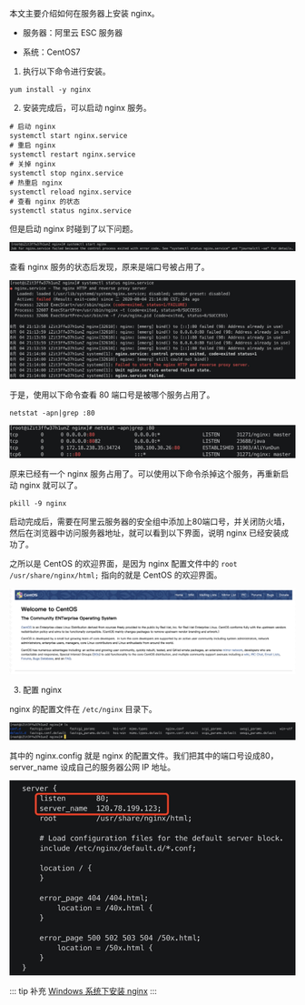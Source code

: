 本文主要介绍如何在服务器上安装 nginx。

- 服务器：阿里云 ESC 服务器

- 系统：CentOS7

1. 执行以下命令进行安装。

```shell
yum install -y nginx
```

2. 安装完成后，可以启动 nginx 服务。

```shell
# 启动 nginx
systemctl start nginx.service
# 重启 nginx
systemctl restart nginx.service
# 关掉 nginx
systemctl stop nginx.service
# 热重启 nginx
systemctl reload nginx.service
# 查看 nginx 的状态
systemctl status nginx.service
```

但是启动 nginx 时碰到了以下问题。

![nginx](../.vuepress/public/assets/image/nginx/install1.png 'nginx')

查看 nginx 服务的状态后发现，原来是端口号被占用了。

![nginx](../.vuepress/public/assets/image/nginx/install2.png 'nginx')

于是，使用以下命令查看 80 端口号是被哪个服务占用了。

```shell
netstat -apn|grep :80
```

![nginx](../.vuepress/public/assets/image/nginx/install3.png 'nginx')

原来已经有一个 nginx 服务占用了。可以使用以下命令杀掉这个服务，再重新启动 nginx 就可以了。

```shell
pkill -9 nginx
```

启动完成后，需要在阿里云服务器的安全组中添加上80端口号，并关闭防火墙，然后在浏览器中访问服务器地址，就可以看到以下界面，说明 nginx 已经安装成功了。

之所以是 CentOS 的欢迎界面，是因为 nginx 配置文件中的 `root /usr/share/nginx/html;` 指向的就是 CentOS 的欢迎界面。

![nginx](../.vuepress/public/assets/image/nginx/install5.png 'nginx')

3. 配置 nginx

nginx 的配置文件在 `/etc/nginx` 目录下。

![nginx](../.vuepress/public/assets/image/nginx/install4.png 'nginx')

其中的 nginx.config 就是 nginx 的配置文件。我们把其中的端口号设成80，server_name 设成自己的服务器公网 IP 地址。

![nginx](../.vuepress/public/assets/image/nginx/install6.png 'nginx')

::: tip 补充
[Windows 系统下安装 nginx](https://www.cnblogs.com/qfb620/p/5508468.html)
:::
